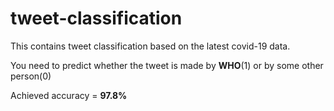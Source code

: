 # tweet-classification

This contains tweet classification based on the latest covid-19 data.

You need to predict whether the tweet is made by **WHO**(1) or by some other person(0)

Achieved accuracy = **97.8%**
